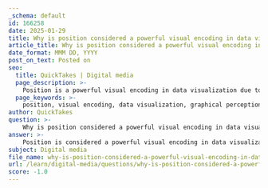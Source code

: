 ```yaml
---
_schema: default
id: 166258
date: 2025-01-29
title: Why is position considered a powerful visual encoding in data visualization?
article_title: Why is position considered a powerful visual encoding in data visualization?
date_format: MMM DD, YYYY
post_on_text: Posted on
seo:
  title: QuickTakes | Digital media
  page_description: >-
    Position is a powerful visual encoding in data visualization due to its accuracy, ability to facilitate comparisons, clarity in representation, versatility across graph types, and capability to represent complex data relationships.
  page_keywords: >-
    position, visual encoding, data visualization, graphical perception, Cleveland and McGill study, accuracy, comparisons, clarity, versatile, complex data relationships, scatter plots, trends, exploratory data analysis, multidimensional data
author: QuickTakes
question: >-
    Why is position considered a powerful visual encoding in data visualization?
answer: >-
    Position is considered a powerful visual encoding in data visualization for several reasons, primarily rooted in the principles of graphical perception and the effectiveness of how humans interpret visual information.\n\n1. **Accuracy of Perception**: Research by Cleveland and McGill has shown that position is the most accurately perceived visual property when it comes to decoding information. In their study, they ranked various graphical encodings based on how well people could interpret them, with position at the top. This means that when data points are represented by their position on a graph (such as in a scatter plot), viewers can more reliably discern differences and relationships between the data points.\n\n2. **Ease of Comparison**: Position allows for straightforward comparisons between different data points. For example, in a scatter plot, the relative positions of points make it easy to see trends, clusters, and outliers. This is particularly useful in exploratory data analysis, where identifying patterns is crucial.\n\n3. **Clarity in Representation**: Using position to encode data minimizes ambiguity. Unlike other encodings such as area or color, which can be influenced by visual perception biases (e.g., the area of a circle can be misjudged), position provides a clear and direct representation of values. This clarity helps prevent misinterpretation of the data.\n\n4. **Versatility Across Graphical Forms**: Position can be effectively utilized across various types of charts and graphs, including scatter plots, line graphs, and bar charts. Each of these forms leverages position to convey different types of information, whether it be trends over time, relationships between variables, or comparisons among categories.\n\n5. **Facilitates Complex Data Relationships**: When dealing with multidimensional data, position can represent multiple variables simultaneously. For instance, in a bubble chart, the position of each bubble can represent two variables (x and y axes), while the size of the bubble can represent a third variable, allowing for a richer understanding of the data.\n\nIn summary, position is a powerful visual encoding because it enhances the accuracy of data interpretation, facilitates easy comparisons, provides clarity, is versatile across different graphical forms, and effectively represents complex relationships within the data. These attributes make it a fundamental principle in the design of effective data visualizations.
subject: Digital media
file_name: why-is-position-considered-a-powerful-visual-encoding-in-data-visualization.md
url: /learn/digital-media/questions/why-is-position-considered-a-powerful-visual-encoding-in-data-visualization
score: -1.0
---
```


&nbsp;